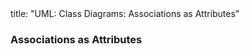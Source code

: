 <frontmatter>
title: "UML: Class Diagrams: Associations as Attributes"
</frontmatter>

<link rel="stylesheet" href="{{baseUrl}}/css/textbook.css">

<div class="website-content" id="all">


<div id="title">

### Associations as Attributes
</div>

<div id="main">

<include src="./what/embed.md" boilerplate  />

</div>
</div>